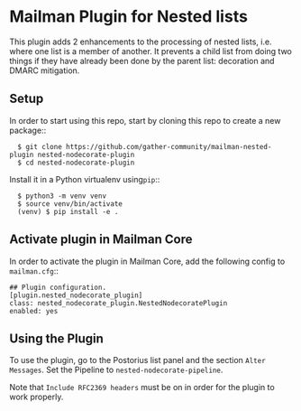 # Mailman Plugin for Nested lists


This plugin adds 2 enhancements to the processing of nested lists,
i.e. where one list is a member of another. It prevents a child list
from doing two things if they have already been done by the parent
list: decoration and DMARC mitigation. 

## Setup

In order to start using this repo, start by cloning this repo to create a new
package::

```
  $ git clone https://github.com/gather-community/mailman-nested-plugin nested-nodecorate-plugin
  $ cd nested-nodecorate-plugin
```
Install it in a Python virtualenv using``pip``::
```
  $ python3 -m venv venv
  $ source venv/bin/activate
  (venv) $ pip install -e .
```
## Activate plugin in Mailman Core

In order to activate the plugin in Mailman Core, add the following config to
``mailman.cfg``::

```
## Plugin configuration.
[plugin.nested_nodecorate_plugin]
class: nested_nodecorate_plugin.NestedNodecoratePlugin
enabled: yes
```

## Using the Plugin

To use the plugin, go to the Postorius list panel and the section
`Alter Messages`.  Set the Pipeline to `nested-nodecorate-pipeline`.

Note that `Include RFC2369 headers` must be on in order for the plugin
to work properly.
